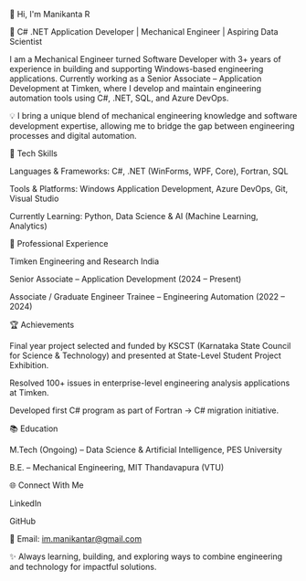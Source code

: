 👋 Hi, I'm Manikanta R

🚀 C# .NET Application Developer | Mechanical Engineer | Aspiring Data Scientist

I am a Mechanical Engineer turned Software Developer with 3+ years of experience in building and supporting Windows-based engineering applications. Currently working as a Senior Associate – Application Development at Timken, where I develop and maintain engineering automation tools using C#, .NET, SQL, and Azure DevOps.

💡 I bring a unique blend of mechanical engineering knowledge and software development expertise, allowing me to bridge the gap between engineering processes and digital automation.

🔧 Tech Skills

Languages & Frameworks: C#, .NET (WinForms, WPF, Core), Fortran, SQL

Tools & Platforms: Windows Application Development, Azure DevOps, Git, Visual Studio

Currently Learning: Python, Data Science & AI (Machine Learning, Analytics)

💼 Professional Experience

Timken Engineering and Research India

Senior Associate – Application Development (2024 – Present)

Associate / Graduate Engineer Trainee – Engineering Automation (2022 – 2024)

🏆 Achievements

Final year project selected and funded by KSCST (Karnataka State Council for Science & Technology) and presented at State-Level Student Project Exhibition.

Resolved 100+ issues in enterprise-level engineering analysis applications at Timken.

Developed first C# program as part of Fortran → C# migration initiative.

📚 Education

M.Tech (Ongoing) – Data Science & Artificial Intelligence, PES University

B.E. – Mechanical Engineering, MIT Thandavapura (VTU)

🌐 Connect With Me

LinkedIn

GitHub

📧 Email: im.manikantar@gmail.com

✨ Always learning, building, and exploring ways to combine engineering and technology for impactful solutions.
